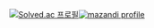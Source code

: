 [![Solved.ac 프로필](http://mazassumnida.wtf/api/v2/generate_badge?boj=cywohoy)![mazandi profile](http://mazandi.herokuapp.com/api?handle=cywohoy&theme=dark)](https://solved.ac/cywohoy)
